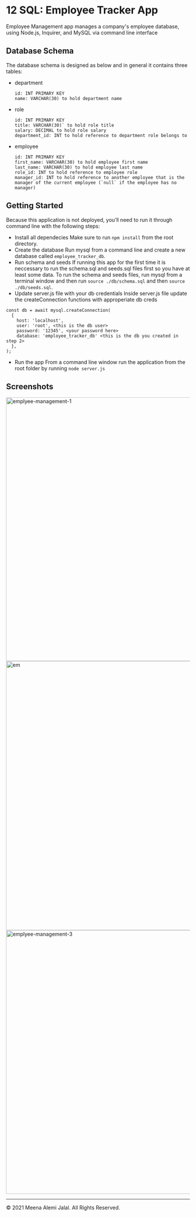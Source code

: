# 12 SQL: Employee Tracker App
Employee Management app manages a company's employee database, using Node.js, Inquirer, and MySQL via command line interface

## Database Schema
The database schema is designed as below and in general it contains three tables:

* department
  ```
  id: INT PRIMARY KEY
  name: VARCHAR(30) to hold department name
  ```
* role
  ```
  id: INT PRIMARY KEY
  title: VARCHAR(30)` to hold role title
  salary: DECIMAL to hold role salary
  department_id: INT to hold reference to department role belongs to
  ```
* employee
  ```
  id: INT PRIMARY KEY
  first_name: VARCHAR(30) to hold employee first name
  last_name: VARCHAR(30) to hold employee last name
  role_id: INT to hold reference to employee role
  manager_id: INT to hold reference to another employee that is the manager of the current employee (`null` if the employee has no manager)
  ```

## Getting Started
Because this application is not deployed, you’ll need to run it through command line with the following steps:
* Install all dependecies
Make sure to run `npm install` from the root directory.
* Create the database
Run mysql from a command line and create a new database called `employee_tracker_db`.
* Run schema and seeds
If running this app for the first time it is neccessary to run the schema.sql and seeds.sql files first so you have at least some data.
To run the schema and seeds files, run mysql from a terminal window and then run `source ./db/schema.sql` and then `source ./db/seeds.sql`.
* Update server.js file with your db credentials
Inside server.js file update the createConnection functions with approperiate db creds
```
const db = await mysql.createConnection(
  {
    host: 'localhost',
    user: 'root', <this is the db user>
    password: '12345', <your password here>
    database: 'employee_tracker_db' <this is the db you created in step 2>
  },
);
```
* Run the app
From a command line window run the application from the root folder by running `node server.js`

## Screenshots
<img width="721" alt="emplyee-management-1" src="https://user-images.githubusercontent.com/91281668/147393840-1c84f3e7-b46a-4f19-b71f-6005449a8825.png">

<img width="736" alt="em" src="https://user-images.githubusercontent.com/91281668/147393842-c976cc00-22d9-44cb-bd6f-0252e8a5925e.png">

<img width="721" alt="emplyee-management-3" src="https://user-images.githubusercontent.com/91281668/147393843-249018c8-9ca0-4eac-b2c5-998668712afb.png">


- - -
© 2021 Meena Alemi Jalal. All Rights Reserved.

